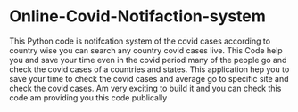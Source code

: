 # Online-Covid-Notifaction-system
This Python code is notifcation system of the covid cases according to country wise you can search any country covid cases live. This Code help you and save your time even in the covid period many of the people go and check the covid cases of a countries and states. This application hep you to save your time to check the covid cases and average go to specific site and check the covid cases. Am very exciting to build it and you can check this code am providing you this code publically
